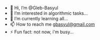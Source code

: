 - 👋 Hi, I’m @Gleb-Basyul
- 👀 I’m interested in algorithmic tasks...
- 🌱 I’m currently learning all...
- 📫 How to reach me gbasyul@gmail.com
- ⚡ Fun fact: not now, i'm busy...

